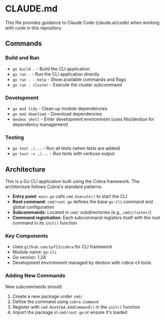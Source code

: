 # CLAUDE.md

This file provides guidance to Claude Code (claude.ai/code) when working with code in this repository.

## Commands

### Build and Run
- `go build .` - Build the CLI application
- `go run .` - Run the CLI application directly
- `go run . --help` - Show available commands and flags
- `go run . cluster` - Execute the cluster subcommand

### Development
- `go mod tidy` - Clean up module dependencies
- `go mod download` - Download dependencies
- `devbox shell` - Enter development environment (uses Nix/devbox for dependency management)

### Testing
- `go test ./...` - Run all tests (when tests are added)
- `go test -v ./...` - Run tests with verbose output

## Architecture

This is a Go CLI application built using the Cobra framework. The architecture follows Cobra's standard patterns:

- **Entry point**: `main.go` calls `cmd.Execute()` to start the CLI
- **Root command**: `cmd/root.go` defines the base `go-cli` command and global configuration
- **Subcommands**: Located in `cmd/` subdirectories (e.g., `cmd/cluster/`)
- **Command registration**: Each subcommand registers itself with the root command in its `init()` function

### Key Components
- Uses `github.com/spf13/cobra` for CLI framework
- Module name: `go-cli`
- Go version: 1.24
- Development environment managed by devbox with cobra-cli tools

### Adding New Commands
New subcommands should:
1. Create a new package under `cmd/`
2. Define the command using `cobra.Command`
3. Register with `cmd.RootCmd.AddCommand()` in the `init()` function
4. Import the package in `cmd/root.go` or ensure it's loaded